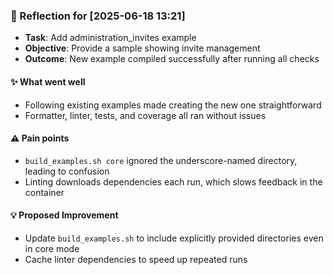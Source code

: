 ### :book: Reflection for [2025-06-18 13:21]
  - **Task**: Add administration_invites example
  - **Objective**: Provide a sample showing invite management
  - **Outcome**: New example compiled successfully after running all checks

#### :sparkles: What went well
  - Following existing examples made creating the new one straightforward
  - Formatter, linter, tests, and coverage all ran without issues

#### :warning: Pain points
  - `build_examples.sh core` ignored the underscore-named directory, leading to confusion
  - Linting downloads dependencies each run, which slows feedback in the container

#### :bulb: Proposed Improvement
  - Update `build_examples.sh` to include explicitly provided directories even in core mode
  - Cache linter dependencies to speed up repeated runs
